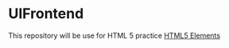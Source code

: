 # UIFrontend
This repository will be use for HTML 5 practice
[HTML5 Elements](/images/html5-cheat-sheet.png)
